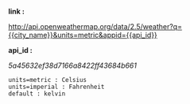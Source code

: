 
**link :**

http://api.openweathermap.org/data/2.5/weather?q={{city_name}}&units=metric&appid={{api_id}}

**api_id :**

*5a45632ef38d7166a8422ff43684b661*

    units=metric : Celsius
    units=imperial : Fahrenheit
    default : kelvin
